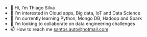 - 👋 Hi, I’m Thiago Silva
- 👀 I’m interested in Cloud apps, Big data, IoT and Data Science
- 🌱 I’m currently learning Python, Mongo DB, Hadoop and Spark
- 💞️ I’m looking to collaborate on data engineering challenges
- 📫 How to reach me santos.auto@hotmail.com

<!---
ThiagoSiSa/ThiagoSiSa is a ✨ special ✨ repository because its `README.md` (this file) appears on your GitHub profile.
You can click the Preview link to take a look at your changes.
--->
